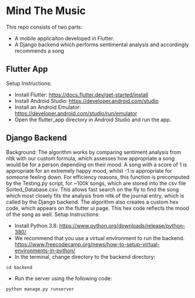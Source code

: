 # Mind The Music
This repo consists of two parts:
- A mobile applicaiton developed in Flutter.
- A Django backend which performs sentimental analysis and accordingly recommends a song

## Flutter App
Setup Instructions:
- Install Flutter: https://docs.flutter.dev/get-started/install
- Install Android Studio: https://developer.android.com/studio
- Install an Android Emulator: https://developer.android.com/studio/run/emulator
- Open the flutter_app directory in Android Studio and run the app.

## Django Backend
Background:
  The algorithm works by comparing sentiment analysis from nltk with our custom formula, which assesses how appropriate a song would be for a person depending on their mood. A song with a score of 1 is appropriate for an extremely happy mood, whilst -1 is appropriate for someone feeling down. For efficiency reasons, this function is precomputed by the Testing.py script, for ~100k songs, which are stored into the csv file Sorted_Database.csv. This allows fast search on the fly to find the song which most closely fits the analysis from nltk of the journal entry, which is called by the Django backend.
   The algorithm also creates a custom hex code, which appears on the flutter ui page. This hex code reflects the mood of the song as well.
Setup Instructions:
- Install Python 3.8: https://www.python.org/downloads/release/python-380/
- We recommend that you use a virtual environment to run the backend. https://www.freecodecamp.org/news/how-to-setup-virtual-environments-in-python/
- In the terminal, change directory to the backend directory:
```
cd backend
```
- Run the server using the following code: 
```
python manage.py runserver
```
